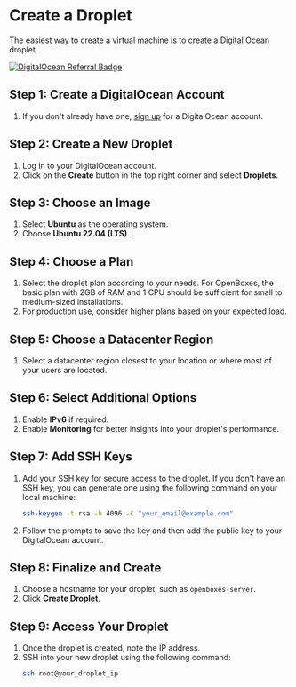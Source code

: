 # Create a Droplet
The easiest way to create a virtual machine is to create a Digital Ocean droplet.

[![DigitalOcean Referral Badge](https://web-platforms.sfo2.cdn.digitaloceanspaces.com/WWW/Badge%201.svg)](https://www.digitalocean.com/?refcode=da4712a483b4&utm_campaign=Referral_Invite&utm_medium=Referral_Program&utm_source=badge)



## Step 1: Create a DigitalOcean Account
1. If you don't already have one, [sign up](https://cloud.digitalocean.com/login?refcode=da4712a483b4&utm_campaign=Referral_Invite&utm_medium=Referral_Program&utm_source=badge) for a DigitalOcean account.

## Step 2: Create a New Droplet
1. Log in to your DigitalOcean account.
2. Click on the **Create** button in the top right corner and select **Droplets**.

## Step 3: Choose an Image
1. Select **Ubuntu** as the operating system.
2. Choose **Ubuntu 22.04 (LTS)**.

## Step 4: Choose a Plan
1. Select the droplet plan according to your needs. For OpenBoxes, the basic plan with 2GB of RAM and 1 CPU should be sufficient for small to medium-sized installations.
2. For production use, consider higher plans based on your expected load.

## Step 5: Choose a Datacenter Region
1. Select a datacenter region closest to your location or where most of your users are located.

## Step 6: Select Additional Options
1. Enable **IPv6** if required.
2. Enable **Monitoring** for better insights into your droplet's performance.

## Step 7: Add SSH Keys
1. Add your SSH key for secure access to the droplet. If you don't have an SSH key, you can generate one using the following command on your local machine:
    ```bash
    ssh-keygen -t rsa -b 4096 -C "your_email@example.com"
    ```
2. Follow the prompts to save the key and then add the public key to your DigitalOcean account.

## Step 8: Finalize and Create
1. Choose a hostname for your droplet, such as `openboxes-server`.
2. Click **Create Droplet**.

## Step 9: Access Your Droplet
1. Once the droplet is created, note the IP address.
2. SSH into your new droplet using the following command:
    ```bash
    ssh root@your_droplet_ip
    ```
